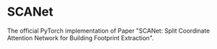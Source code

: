 # SCANet
The official PyTorch implementation of Paper "SCANet: Split Coordinate Attention Network for Building Footprint Extraction".
